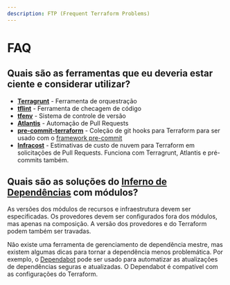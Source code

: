 ```yaml
---
description: FTP (Frequent Terraform Problems)
---
```


# FAQ

## Quais são as ferramentas que eu deveria estar ciente e considerar utilizar?

* [**Terragrunt**](https://terragrunt.gruntwork.io) - Ferramenta de orquestração
* [**tflint**](https://github.com/terraform-linters/tflint) - Ferramenta de checagem de código
* [**tfenv**](https://github.com/tfutils/tfenv) - Sistema de controle de versão
* [**Atlantis**](https://www.runatlantis.io) - Automação de Pull Requests
* [**pre-commit-terraform**](https://github.com/antonbabenko/pre-commit-terraform) - Coleção de git hooks para Terraform para ser usado com o [framework pre-commit](https://pre-commit.com)
* [**Infracost**](https://infracost.io) - Estimativas de custo de nuvem para Terraform em solicitações de Pull Requests. Funciona com Terragrunt, Atlantis e pré-commits também.

## Quais são as soluções do [Inferno de Dependências](https://pt.wikipedia.org/wiki/Inferno\_de\_depend%C3%AAncias) com módulos?

As versões dos módulos de recursos e infraestrutura devem ser especificadas. Os provedores devem ser configurados fora dos módulos, mas apenas na composição. A versão dos provedores e do Terraform podem também ser travadas.

Não existe uma ferramenta de gerenciamento de dependência mestre, mas existem algumas dicas para tornar a dependência menos problemática. Por exemplo, o [Dependabot](https://dependabot.com) pode ser usado para automatizar as atualizações de dependências seguras e atualizadas. O Dependabot é compatível com as configurações do Terraform.
